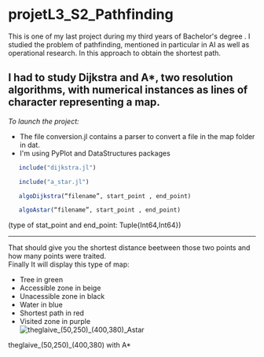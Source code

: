 # projetL3_S2_Pathfinding

This is one of my last project during my third years of Bachelor's degree . I studied the problem of pathfinding, mentioned in particular in AI as well as operational research. In this approach to obtain the shortest path.  

I had to study Dijkstra and A*, two resolution algorithms, with numerical instances as lines of character representing a map.  
-----------------------------------------------------------------------------------------------------------
_To launch the project:_
   - The file conversion.jl contains a parser to convert a file in the map folder in dat. 
   - I'm using PyPlot and DataStructures packages
```julia
   include("dijkstra.jl")
```
```julia
   include("a_star.jl")
``` 
```julia
   algoDijkstra(“filename”, start_point , end_point)
```
```julia
   algoAstar(“filename”, start_point , end_point)
```
   (type of  stat_point and end_point: Tuple{Int64,Int64}) 
   
   
----------------------------------------------------------------------------------------------------------------

That should give you the shortest distance beetween those two points and how many points were traited.  
Finally It will display this type of map:  
- Tree in green  
- Accessible zone in beige  
- Unacessible zone in black  
- Water in blue  
- Shortest path in red  
- Visited zone in purple  
![theglaive_(50,250)_(400,380)_Astar](https://user-images.githubusercontent.com/101639883/225160668-ec8050bb-92ac-4f9a-a5a2-3a6c53a31e6f.png)

theglaive_(50,250)_(400,380) with A*  

